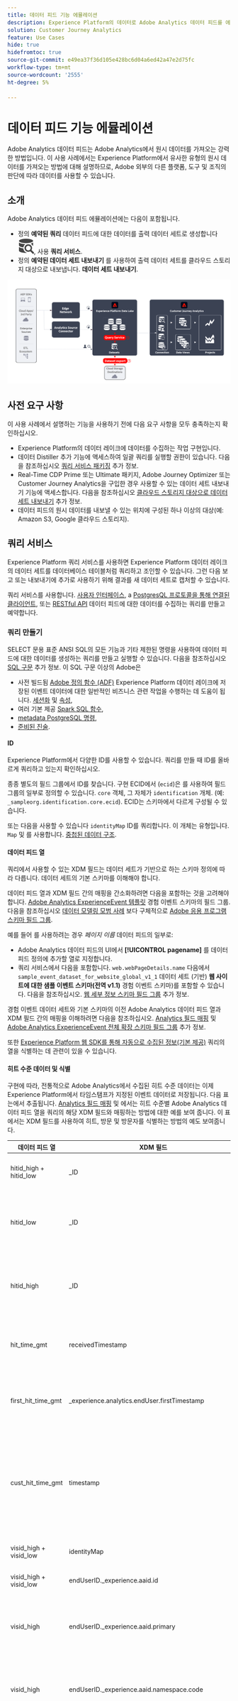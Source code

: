 ```yaml
---
title: 데이터 피드 기능 에뮬레이션
description: Experience Platform의 데이터로 Adobe Analytics 데이터 피드를 에뮬레이션하는 방법을 이해합니다.
solution: Customer Journey Analytics
feature: Use Cases
hide: true
hidefromtoc: true
source-git-commit: e49ea37f36d105e428bc6d04a6ed42a47e2d75fc
workflow-type: tm+mt
source-wordcount: '2555'
ht-degree: 5%

---
```


# 데이터 피드 기능 에뮬레이션

Adobe Analytics 데이터 피드는 Adobe Analytics에서 원시 데이터를 가져오는 강력한 방법입니다. 이 사용 사례에서는 Experience Platform에서 유사한 유형의 원시 데이터를 가져오는 방법에 대해 설명하므로, Adobe 외부의 다른 플랫폼, 도구 및 조직의 판단에 따라 데이터를 사용할 수 있습니다.

## 소개

Adobe Analytics 데이터 피드 에뮬레이션에는 다음이 포함됩니다.

* 정의 **예약된 쿼리** 데이터 피드에 대한 데이터를 출력 데이터 세트로 생성합니다 ![출력 데이터 세트](assets/output-dataset.svg), 사용 **쿼리 서비스**.
* 정의 **예약된 데이터 세트 내보내기** 를 사용하여 출력 데이터 세트를 클라우드 스토리지 대상으로 내보냅니다. **데이터 세트 내보내기**.

![데이터 피드](assets/data-feed.svg)


## 사전 요구 사항

이 사용 사례에서 설명하는 기능을 사용하기 전에 다음 요구 사항을 모두 충족하는지 확인하십시오.

* Experience Platform의 데이터 레이크에 데이터를 수집하는 작업 구현입니다.
* 데이터 Distiller 추가 기능에 액세스하여 일괄 쿼리를 실행할 권한이 있습니다. 다음을 참조하십시오 [쿼리 서비스 패키징](https://experienceleague.adobe.com/docs/experience-platform/query/packaging.html?lang=en) 추가 정보.
* Real-Time CDP Prime 또는 Ultimate 패키지, Adobe Journey Optimizer 또는 Customer Journey Analytics을 구입한 경우 사용할 수 있는 데이터 세트 내보내기 기능에 액세스합니다. 다음을 참조하십시오 [클라우드 스토리지 대상으로 데이터 세트 내보내기](https://experienceleague.adobe.com/docs/experience-platform/destinations/ui/activate/export-datasets.html?lang=ko) 추가 정보.
* 데이터 피드의 원시 데이터를 내보낼 수 있는 위치에 구성된 하나 이상의 대상(예: Amazon S3, Google 클라우드 스토리지).


## 쿼리 서비스

Experience Platform 쿼리 서비스를 사용하면 Experience Platform 데이터 레이크의 데이터 세트를 데이터베이스 테이블처럼 쿼리하고 조인할 수 있습니다. 그런 다음 보고 또는 내보내기에 추가로 사용하기 위해 결과를 새 데이터 세트로 캡처할 수 있습니다.

쿼리 서비스를 사용합니다. [사용자 인터페이스](https://experienceleague.adobe.com/docs/experience-platform/query/ui/overview.html?lang=en), a [PostgresQL 프로토콜을 통해 연결된 클라이언트](https://experienceleague.adobe.com/docs/experience-platform/query/clients/overview.html?lang=ko), 또는 [RESTful API](https://experienceleague.adobe.com/docs/experience-platform/query/api/getting-started.html?lang=en) 데이터 피드에 대한 데이터를 수집하는 쿼리를 만들고 예약합니다.

### 쿼리 만들기

SELECT 문용 표준 ANSI SQL의 모든 기능과 기타 제한된 명령을 사용하여 데이터 피드에 대한 데이터를 생성하는 쿼리를 만들고 실행할 수 있습니다. 다음을 참조하십시오 [SQL 구문](https://experienceleague.adobe.com/docs/experience-platform/query/sql/syntax.html?lang=en) 추가 정보. 이 SQL 구문 이상의 Adobe은

* 사전 빌드됨 [Adobe 정의 함수 (ADF)](https://experienceleague.adobe.com/docs/experience-platform/query/sql/adobe-defined-functions.html?lang=en) Experience Platform 데이터 레이크에 저장된 이벤트 데이터에 대한 일반적인 비즈니스 관련 작업을 수행하는 데 도움이 됩니다. [세션화](https://experienceleague.adobe.com/docs/analytics/components/virtual-report-suites/vrs-mobile-visit-processing.html?lang=ko) 및 [속성](https://experienceleague.adobe.com/docs/analytics/analyze/analysis-workspace/attribution/overview.html?lang=ko),
* 여러 기본 제공 [Spark SQL 함수](https://experienceleague.adobe.com/docs/experience-platform/query/sql/spark-sql-functions.html?lang=en),
* [metadata PostgreSQL 명령](https://experienceleague.adobe.com/docs/experience-platform/query/sql/metadata.html?lang=en),
* [준비된 진술](https://experienceleague.adobe.com/docs/experience-platform/query/sql/prepared-statements.html?lang=en).


#### ID

Experience Platform에서 다양한 ID를 사용할 수 있습니다. 쿼리를 만들 때 ID를 올바르게 쿼리하고 있는지 확인하십시오.

종종 별도의 필드 그룹에서 ID를 찾습니다. 구현 ECID에서 (`ecid`)은 를 사용하여 필드 그룹의 일부로 정의할 수 있습니다. `core` 객체, 그 자체가 `identification` 개체. (예: `_sampleorg.identification.core.ecid`). ECID는 스키마에서 다르게 구성될 수 있습니다.

또는 다음을 사용할 수 있습니다 `identityMap` ID를 쿼리합니다. 이 개체는 유형입니다. `Map` 및 를 사용합니다. [중첩된 데이터 구조](#nested-data-structure).


#### 데이터 피드 열

쿼리에서 사용할 수 있는 XDM 필드는 데이터 세트가 기반으로 하는 스키마 정의에 따라 다릅니다. 데이터 세트의 기본 스키마를 이해해야 합니다.

데이터 피드 열과 XDM 필드 간의 매핑을 간소화하려면 다음을 포함하는 것을 고려해야 합니다. [Adobe Analytics ExperienceEvent 템플릿](https://github.com/adobe/xdm/blob/master/extensions/adobe/experience/analytics/experienceevent-all.schema.json) 경험 이벤트 스키마의 필드 그룹. 다음을 참조하십시오 [데이터 모델링 모범 사례](https://experienceleague.adobe.com/docs/experience-platform/xdm/schema/best-practices.html?lang=en) 보다 구체적으로 [Adobe 응용 프로그램 스키마 필드 그룹](https://experienceleague.adobe.com/docs/experience-platform/xdm/schema/best-practices.html?lang=en#adobe-application-schema-field-groups).

예를 들어 를 사용하려는 경우 *페이지 이름* 데이터 피드의 일부로:

* Adobe Analytics 데이터 피드의 UI에서 **[!UICONTROL pagename]** 를 데이터 피드 정의에 추가할 열로 지정합니다.
* 쿼리 서비스에서 다음을 포함합니다. `web.webPageDetails.name` 다음에서 `sample_event_dataset_for_website_global_v1_1` 데이터 세트 (기반) **웹 사이트에 대한 샘플 이벤트 스키마(전역 v1.1)** 경험 이벤트 스키마)를 포함할 수 있습니다. 다음을 참조하십시오. [웹 세부 정보 스키마 필드 그룹](https://experienceleague.adobe.com/docs/experience-platform/xdm/field-groups/event/web-details.html?lang=en) 추가 정보.

경험 이벤트 데이터 세트와 기본 스키마의 이전 Adobe Analytics 데이터 피드 열과 XDM 필드 간의 매핑을 이해하려면 다음을 참조하십시오. [Analytics 필드 매핑](https://experienceleague.adobe.com/docs/experience-platform/sources/connectors/adobe-applications/mapping/analytics.html?lang=ko) 및 [Adobe Analytics ExperienceEvent 전체 확장 스키마 필드 그룹](https://experienceleague.adobe.com/docs/experience-platform/xdm/field-groups/event/analytics-full-extension.html?lang=en) 추가 정보.

또한 [Experience Platform 웹 SDK를 통해 자동으로 수집된 정보(기본 제공)](https://experienceleague.adobe.com/docs/experience-platform/edge/data-collection/automatic-information.html?lang=en) 쿼리의 열을 식별하는 데 관련이 있을 수 있습니다.

#### 히트 수준 데이터 및 식별

구현에 따라, 전통적으로 Adobe Analytics에서 수집된 히트 수준 데이터는 이제 Experience Platform에서 타임스탬프가 지정된 이벤트 데이터로 저장됩니다. 다음 표는에서 추출됩니다. [Analytics 필드 매핑](https://experienceleague.adobe.com/docs/experience-platform/sources/connectors/adobe-applications/mapping/analytics.html?lang=en#generated-mapping-fields) 및 에서는 히트 수준별 Adobe Analytics 데이터 피드 열을 쿼리의 해당 XDM 필드와 매핑하는 방법에 대한 예를 보여 줍니다. 이 표에서는 XDM 필드를 사용하여 히트, 방문 및 방문자를 식별하는 방법의 예도 보여줍니다.

| 데이터 피드 열 | XDM 필드 | 유형 | 설명 |
|---|---|---|---|
| hitid_high + hitid_low | _ID | 문자열 | 히트를 식별하는 고유 식별자입니다. |
| hitid_low | _ID | 문자열 | 히트를 고유하게 식별하기 위해 hitid_high와 함께 사용됩니다. |
| hitid_high | _ID | 문자열 | 히트를 고유하게 식별하기 위해 hitid_high와 함께 사용됩니다. |
| hit_time_gmt | receivedTimestamp | 문자열 | Unix 시간을 기반으로 한 히트의 타임스탬프입니다. |
| first_hit_time_gmt | _experience.analytics.endUser.firstTimestamp | 문자열 | Unix 시간에서 방문자의 첫 번째 히트 타임스탬프입니다. |
| cust_hit_time_gmt | timestamp | 문자열 | 타임스탬프가 활성화된 데이터 세트에서만 사용됩니다. 이는 Unix 시간을 기준으로 와 함께 전송되는 타임스탬프입니다. |
| visid_high + visid_low | identityMap | 오브젝트 | 방문에 대한 고유 식별자. |
| visid_high + visid_low | endUserID._experience.aaid.id | 문자열 | 방문에 대한 고유 식별자. |
| visid_high | endUserID._experience.aaid.primary | 부울 | 방문을 고유하게 식별하기 위해 visid_low와 함께 사용됩니다. |
| visid_high | endUserID._experience.aaid.namespace.code | 문자열 | 방문을 고유하게 식별하기 위해 visid_low와 함께 사용됩니다. |
| visid_low | identityMap | 오브젝트 | 방문을 고유하게 식별하기 위해 visid_high와 함께 사용됩니다. |
| cust_visid | identityMap | 오브젝트 | 고객 방문자 Id |
| cust_visid | endUserID._experience.aacustomid.id | 오브젝트 | 고객 방문자 ID입니다. |
| cust_visid | endUserID._experience.aacustomid.primary | 부울 | 고객 방문자 ID 네임스페이스 코드. |
| cust_visid | endUserID._experience.aacustomid.namespace.code | 고객 방문자 ID를 고유하게 식별하기 위해 visid_low와 함께 사용됩니다. |
| 지역\_* | placeContext.geo.* | 문자열, 숫자 | 국가, 지역, 도시 등과 같은 지리적 위치 데이터 |
| visit_page_num | _experience.analytics.session.depth | 숫자 | 히트 깊이 차원에 사용되는 변수입니다. 이 값은 사용자가 생성할 각 히트에 대해 1씩 증가하며 각 방문 후에 재설정됩니다. |
| event_list | commerce.purchases, commerce.productViews, commerce.productListOpens, commerce.checkouts, commerce.productListAdds, commerce.productListRemovals, commerce.productListViews, \_experience.analytics.event101to200.*, ..., \_experience.analytics.event901_1000.\* | 문자열 | 히트에서 트리거된 표준 상거래 및 사용자 지정 이벤트. |
| page_event | web.webInteraction.type | 문자열 | 이미지 요청(표준 히트, 다운로드 링크, 종료 링크 또는 클릭한 사용자 지정 링크)에서 전송된 히트 유형입니다. |
| page_event | web.webInteraction.linkClicks.value | 숫자 | 이미지 요청(표준 히트, 다운로드 링크, 종료 링크 또는 클릭한 사용자 지정 링크)에서 전송된 히트 유형입니다. |
| page_event_var_1 | web.webInteraction.URL | 문자열 | 링크 추적 이미지 요청에만 사용되는 변수입니다. 이 변수에는 클릭한 다운로드 링크, 종료 링크 또는 사용자 지정 링크의 URL이 포함됩니다. |
| page_event_var_2 | web.webInteraction.name | 문자열 | 링크 추적 이미지 요청에만 사용되는 변수입니다. 지정된 경우 링크의 사용자 지정 이름이 나열됩니다. |
| first_hit_ref_type | _experience.analytics.endUser.firstWeb.webReferrer.type | 문자열 | 방문자의 첫 번째 레퍼러 유형을 나타내는 숫자 ID입니다. |
| first_hit_time_gmt | _experience.analytics.endUser.firstTimestamp | 정수 | Unix 시간에서 방문자의 첫 번째 히트 타임스탬프입니다. |
| paid_search | search.isPaid | 부울 | 히트가 유료 검색 감지와 일치하는 경우 설정되는 플래그입니다. |
| ref_type | web.webReferrertype | 문자열 | 히트에 대한 참조 유형을 나타내는 숫자 ID입니다. |

#### 게시물 열

Adobe Analytics 데이터 피드는 `post_` 접두사 : 처리 후 데이터가 포함된 열입니다. 자세한 내용은 [데이터 피드 FAQ](https://experienceleague.adobe.com/docs/analytics/export/analytics-data-feed/df-faq.html?lang=en#post)를 참조하십시오.

Experience Platform 에지 네트워크(Web SDK, Mobile SDK, 서버 API)를 통해 데이터 세트에 수집된 데이터에는 `post_` 필드, 그 이유 설명 `post_` 접두사 및 *비* `post_` analytics 필드 매핑의 데이터 피드 열이 동일한 XDM 필드에 매핑됩니다. 예를 들어, 둘 다 `page_url` 및 `post_page_url` 데이터 피드 열이 동일한 열에 매핑 `web.webPageDetails.URL` XDM 필드.

다음을 참조하십시오 [Adobe Analytics 및 Customer Journey Analytics 간 데이터 처리 비교](https://experienceleague.adobe.com/docs/analytics-platform/using/compare-aa-cja/cja-aa-comparison/data-processing-comparisons.html?lang=ko-KR) 데이터 처리의 차이점에 대한 개요입니다.

다음 `post_` 그러나 Experience Platform 데이터 레이크에 수집되는 데이터의 접두사 열 유형은 데이터 피드 사용 사례에서 성공적으로 사용되기 전에 고급 변형이 필요하지 않습니다. 쿼리에서 이러한 고급 변환을 수행하려면 다음을 사용해야 합니다. [Adobe 정의 함수](https://experienceleague.adobe.com/docs/experience-platform/query/sql/adobe-defined-functions.html?lang=en) 세션, 속성 및 중복 제거용. 다음을 참조하십시오 [예](#examples) 이러한 기능을 사용하는 방법에 대해 설명합니다.

#### 조회

다른 데이터 세트에서 데이터를 조회하려면 표준 SQL 기능(`WHERE` 절, `INNER JOIN`, `OUTER JOIN`및 기타)를 참조하십시오.

#### 계산

필드(열)에 대한 계산을 수행하려면 표준 SQL 함수를 사용합니다(예: `COUNT(*)` 또는 [수학 및 통계 연산자 및 함수](https://experienceleague.adobe.com/docs/experience-platform/query/sql/spark-sql-functions.html?lang=en#math) spark SQL의 일부입니다. 또한, [창 함수](https://experienceleague.adobe.com/docs/experience-platform/query/sql/adobe-defined-functions.html?lang=en#window-functions) 집계를 업데이트하고 순서가 지정된 하위 집합의 각 행에 대해 단일 항목을 반환할 수 있도록 지원을 제공합니다. 다음을 참조하십시오 [예](#examples) 이러한 기능을 사용하는 방법에 대해 설명합니다.

#### 중첩된 데이터 구조

데이터 세트가 기반으로 하는 스키마에는 종종 중첩된 데이터 구조를 포함하는 복잡한 데이터 유형이 포함됩니다. 이전에 언급됨 `identityMap` 는 중첩된 데이터 구조의 예입니다. 의 예는 아래를 참조하십시오. `identityMap` 데이터.

```json
{
   "identityMap":{
      "FPID":[
         {
            "id":"55613368189701342632255821452918751312",
            "authenticatedState":"ambiguous"
         }
      ],
      "CRM":[
         {
            "id":"2394509340-30453470347",
            "authenticatedState":"authenticated"
         }
      ]
   }
}
```

다음을 사용할 수 있습니다. [`explode()` 또는 기타 배열 함수](https://experienceleague.adobe.com/docs/experience-platform/query/sql/spark-sql-functions.html?lang=en#arrays) Spark SQL에서 중첩된 데이터 구조 내의 데이터로 이동합니다. 예를 들면 다음과 같습니다.

```sql
select explode(identityMap) from demosys_cja_ee_v1_website_global_v1_1 limit 15;
```

또는 점 표기법을 사용하여 개별 요소를 참조할 수 있습니다. 예:

```sql
select identityMap.ecid from demosys_cja_ee_v1_website_global_v1_1 limit 15;
```

자세한 내용은 [Query Service에서 중첩된 데이터 구조로 작업](https://experienceleague.adobe.com/docs/experience-platform/query/key-concepts/nested-data-structures.html?lang=en)을 참조하십시오.


#### 예

예를 들어 Experience Platform 데이터 레이크의 데이터 세트의 데이터를 사용하고 Adobe 정의 함수 및/또는 Spark SQL의 추가 기능을 탭하며 동등한 Adobe Analytics 데이터 피드와 유사한 결과를 제공하는 쿼리는 다음을 참조하십시오.

* [포기한 찾아보기](https://experienceleague.adobe.com/docs/experience-platform/query/use-cases/abandoned-browse.html?lang=en),
* [속성 분석](https://experienceleague.adobe.com/docs/experience-platform/query/use-cases/attribution-analysis.html?lang=en),
* [보트 필터링](https://experienceleague.adobe.com/docs/experience-platform/query/use-cases/bot-filtering.html?lang=en),
* 및 쿼리 서비스 안내서의 기타 사용 사례도 참조하십시오.


### 쿼리 예약

쿼리를 예약하여 쿼리가 실행되고 결과가 원하는 간격으로 생성되도록 합니다.

#### 쿼리 편집기 사용

쿼리 편집기를 사용하여 쿼리를 예약할 수 있습니다. 쿼리를 예약할 때 출력 데이터 세트를 정의합니다. 다음을 참조하십시오 [쿼리 일정](https://experienceleague.adobe.com/docs/experience-platform/query/ui/query-schedules.html?lang=en) 추가 정보.


#### 쿼리 서비스 API 사용

또는 RESTful API를 사용하여 쿼리와 쿼리에 대한 일정을 정의할 수 있습니다. 다음을 참조하십시오 [쿼리 서비스 API 안내서](https://experienceleague.adobe.com/docs/experience-platform/query/api/getting-started.html?lang=en) 추가 정보.
출력 데이터 세트를 선택 사항의 일부로 정의해야 합니다. `ctasParameters` 쿼리를 만들 때 속성([쿼리 만들기](https://developer.adobe.com/experience-platform-apis/references/query-service/#tag/Queries/operation/createQuery)) 또는 쿼리에 대한 일정을 만들 때([예약된 쿼리 만들기](https://developer.adobe.com/experience-platform-apis/references/query-service/#tag/Schedules/operation/createSchedule)).



## 데이터 세트 내보내기

쿼리를 만들고 예약했으며 출력 데이터 세트의 결과가 요구 사항과 일치하는지 확인하면 원시 데이터 세트를 클라우드 스토리지 대상으로 내보낼 수 있습니다. 이 내보내기는 데이터 세트 내보내기 대상이라고 하는 Experience Platform 대상 용어에 있습니다. 다음을 참조하십시오 [클라우드 스토리지 대상으로 데이터 세트 내보내기](https://experienceleague.adobe.com/docs/experience-platform/destinations/ui/activate/export-datasets.html?lang=ko) 개요를 참조하십시오.

지원되는 클라우드 스토리지 대상은 다음과 같습니다.

* [Azure Data Lake Storage Gen2](https://experienceleague.adobe.com/docs/experience-platform/destinations/catalog/cloud-storage/adls-gen2.html?lang=en)
* [데이터 랜딩 영역](https://experienceleague.adobe.com/docs/experience-platform/destinations/catalog/cloud-storage/data-landing-zone.html?lang=en)
* [Google 클라우드 스토리지](https://experienceleague.adobe.com/docs/experience-platform/destinations/catalog/cloud-storage/google-cloud-storage.html?lang=en)
* [Amazon](https://experienceleague.adobe.com/docs/experience-platform/destinations/catalog/cloud-storage/amazon-s3.html?lang=en#changelog)
* [Azure Blob](https://experienceleague.adobe.com/docs/experience-platform/destinations/catalog/cloud-storage/azure-blob.html?lang=en#changelog)
* [SFTP](https://experienceleague.adobe.com/docs/experience-platform/destinations/catalog/cloud-storage/sftp.html?lang=en#changelog)


### EXPERIENCE PLATFORM UI

Experience Platform UI를 통해 출력 데이터 세트를 내보내고 내보내기를 예약할 수 있습니다. 이 섹션에서는 관련 단계에 대해 설명합니다.

#### 대상 선택

출력 데이터 세트를 내보낼 클라우드 스토리지 대상을 결정한 경우 [대상 선택](https://experienceleague.adobe.com/docs/experience-platform/destinations/ui/activate/export-datasets.html?lang=en#select-destination). 기본 클라우드 스토리지에 대한 대상을 아직 구성하지 않은 경우 다음을 수행해야 합니다 [새 대상 연결 만들기](https://experienceleague.adobe.com/docs/experience-platform/destinations/ui/connect-destination.html?lang=en).

대상 구성의 일부로 파일 유형(JSON 또는 Parquet), 결과 파일의 압축 여부 및 매니페스트 파일의 포함 여부를 정의할 수 있습니다.


#### 데이터세트 선택

대상을 선택한 경우 다음에서 **[!UICONTROL 데이터 세트 선택]** 단계 데이터 세트 목록에서 출력 데이터 세트를 선택해야 합니다. 예약된 쿼리를 여러 개 만들었고 출력 데이터 세트를 동일한 클라우드 스토리지 대상으로 보내려는 경우 해당 출력 데이터 세트를 선택할 수 있습니다. 다음을 참조하십시오 [데이터 세트 선택](https://experienceleague.adobe.com/docs/experience-platform/destinations/ui/activate/export-datasets.html?lang=en#select-datasets) 추가 정보.

#### 데이터 세트 내보내기 예약

마지막으로, 데이터 세트 내보내기를 **[!UICONTROL 예약]** 단계. 이 단계에서는 일정 및 출력 데이터 세트 내보내기가 증분적이어야 하는지 여부를 정의할 수 있습니다. 다음을 참조하십시오 [데이터 세트 내보내기 예약](https://experienceleague.adobe.com/docs/experience-platform/destinations/ui/activate/export-datasets.html?lang=en#scheduling) 추가 정보.


#### 최종 단계

[리뷰](https://experienceleague.adobe.com/docs/experience-platform/destinations/ui/activate/export-datasets.html?lang=en#review) 선택 사항 및 올바른 경우 출력 데이터 세트를 클라우드 스토리지 대상으로 내보냅니다.

다음을 수행해야 합니다. [확인](https://experienceleague.adobe.com/docs/experience-platform/destinations/ui/activate/export-datasets.html?lang=en#verify) 성공적인 데이터 내보내기. 데이터 세트를 내보낼 때 Experience Platform이 하나 또는 여러 개의 데이터 세트를 만듭니다 `.json` 또는 `.parquet` 대상에 정의된 저장소 위치의 파일입니다. 설정한 내보내기 일정에 따라 새 파일이 저장소 위치에 저장됩니다. Experience Platform은 선택한 대상의 일부로 지정한 저장소 위치에 내보낸 파일을 저장하는 폴더 구조를 만듭니다. 내보내기 시간마다 패턴을 따라 새 폴더가 만들어집니다. `folder-name-you-provided/datasetID/exportTime=YYYYMMDDHHMM`. 기본 파일 이름은 임의로 생성되며 내보낸 파일 이름이 고유한지 확인합니다.

### 플로우 서비스 API

또는 API를 사용하여 출력 데이터 세트를 내보내고 내보내기를 예약할 수 있습니다. 관련된 단계는에 설명되어 있습니다. [흐름 서비스 API를 사용하여 데이터 세트 내보내기](https://experienceleague.adobe.com/docs/experience-platform/destinations/api/export-datasets.html).

#### 시작

다음을 확인합니다. [필수 권한](https://experienceleague.adobe.com/docs/experience-platform/destinations/api/export-datasets.html#permissions) 데이터 세트를 내보내고 출력 데이터 세트를 보낼 대상에 가 데이터 세트 내보내기를 지원하는지 확인하십시오. 그러면 다음을 수행해야 합니다. [필수 및 선택적 헤더에 대한 값을 수집합니다.](https://experienceleague.adobe.com/docs/experience-platform/destinations/api/export-datasets.html#gather-values-headers) API 호출에서뿐만 아니라 [대상의 연결 사양 및 흐름 사양 ID 식별](https://experienceleague.adobe.com/docs/experience-platform/destinations/api/export-datasets.html#gather-connection-spec-flow-spec) 데이터 세트를으로 내보내려고 합니다.

#### 적격 데이터 세트 검색

다음을 수행할 수 있습니다. [적격 데이터 세트 목록 검색](https://experienceleague.adobe.com/docs/experience-platform/destinations/api/export-datasets.html#retrieve-list-of-available-datasets) 를 사용하여 출력 데이터 세트가 해당 목록에 속하는지 여부를 내보내고 확인합니다. [`GET /connectionSpecs/{id}/configs`](https://developer.adobe.com/experience-platform-apis/references/destinations/#tag/Configurations/operation/getDatasets) API.


#### 소스 연결 만들기

다음: [소스 연결 만들기](https://experienceleague.adobe.com/docs/experience-platform/destinations/api/export-datasets.html#create-source-connection) 클라우드 스토리지 대상으로 내보낼 출력 데이터 세트의 경우 고유 ID를 사용합니다. 다음을 사용합니다. [`POST /sourceConnections`](https://developer.adobe.com/experience-platform-apis/references/destinations/#tag/Source-connections/operation/postSourceConnection) API.

#### 대상에 인증(기본 연결 만들기)

이제 다음을 수행해야 합니다. [기본 연결 만들기](https://experienceleague.adobe.com/docs/experience-platform/destinations/api/export-datasets.html#create-base-connection) 을(를) 사용하여 자격 증명을 올바르게 인증하고 클라우드 스토리지 대상에 안전하게 저장하려는 경우 [`POST /targetConection`](https://developer.adobe.com/experience-platform-apis/references/destinations/#tag/Target-connections/operation/postTargetConnection) API.


#### 내보내기 매개 변수 제공

다음으로, 다음을 수행해야 합니다. [내보내기 매개 변수를 저장하는 추가 target 연결 만들기](https://experienceleague.adobe.com/docs/experience-platform/destinations/api/export-datasets.html#create-target-connection) 를 사용하여 출력 데이터 세트에 대해 [`POST /targetConection`](https://developer.adobe.com/experience-platform-apis/references/destinations/#tag/Target-connections/operation/postTargetConnection) API. 이러한 내보내기 매개 변수에는 위치, 파일 형식, 압축 등이 포함됩니다.

#### 데이터 흐름 설정

마지막으로, [데이터 흐름 설정](https://experienceleague.adobe.com/docs/experience-platform/destinations/api/export-datasets.html#create-dataflow) 를 사용하여 출력 데이터 세트를 클라우드 스토리지 대상으로 내보냅니다. [`POST /flows`](https://developer.adobe.com/experience-platform-apis/references/destinations/#tag/Dataflows/operation/postFlow) API. 이 단계에서는 다음을 사용하여 내보내기 일정을 정의할 수 있습니다. `scheduleParams` 매개 변수.

#### 데이터 흐름 유효성 검사

종료 [데이터 흐름의 성공적인 실행 확인](https://experienceleague.adobe.com/docs/experience-platform/destinations/api/export-datasets.html#get-dataflow-runs), 사용 [`GET /runs`](https://developer.adobe.com/experience-platform-apis/references/destinations/#tag/Dataflow-runs/operation/getFlowRuns) 데이터 흐름 ID를 쿼리 매개 변수로 지정하는 API입니다. 이 데이터 흐름 ID는 데이터 흐름을 설정할 때 반환되는 식별자입니다.

[확인](https://experienceleague.adobe.com/docs/experience-platform/destinations/ui/activate/export-datasets.html?lang=en#verify) 성공적인 데이터 내보내기. 데이터 세트를 내보낼 때 Experience Platform이 하나 또는 여러 개의 데이터 세트를 만듭니다 `.json` 또는 `.parquet` 대상에 정의된 저장소 위치의 파일입니다. 설정한 내보내기 일정에 따라 새 파일이 저장소 위치에 저장됩니다. Experience Platform은 선택한 대상의 일부로 지정한 저장소 위치에 내보낸 파일을 저장하는 폴더 구조를 만듭니다. 내보내기 시간마다 패턴을 따라 새 폴더가 만들어집니다. `folder-name-you-provided/datasetID/exportTime=YYYYMMDDHHMM`. 기본 파일 이름은 임의로 생성되며 내보낸 파일 이름이 고유한지 확인합니다.

## 결론

즉, Adobe Analytics 데이터 피드 기능을 에뮬레이션한다는 것은 쿼리 서비스를 사용하여 예약된 쿼리를 설정하고 이러한 쿼리의 결과를 예약된 데이터 세트 내보내기에서 사용함을 의미합니다.

>[!IMPORTANT]
>
>이 사용 사례에는 두 개의 스케줄러가 포함됩니다. 에뮬레이트된 데이터 피드 기능이 적절히 작동하도록 하려면 쿼리 서비스 및 데이터 내보내기에 구성된 일정이 간섭되지 않도록 하십시오.

